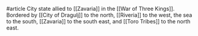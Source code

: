 #article 
City state allied to [[Zavaria]] in the [[War of Three Kings]]. Bordered by [[City of Dragulj]] to the north, [[Riveria]] to the west, the sea to the south, [[Zavaria]] to the south east, and [[Toro Tribes]] to the north east.